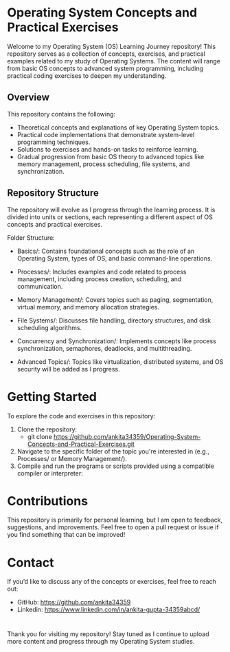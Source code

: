 # Operating System Concepts and Practical Exercises
Welcome to my Operating System (OS) Learning Journey repository! This repository serves as a collection of concepts, exercises, and practical examples related to my study of Operating Systems. The content will range from basic OS concepts to advanced system programming, including practical coding exercises to deepen my understanding.

## Overview

This repository contains the following:

 - Theoretical concepts and explanations of key Operating System topics.
 - Practical code implementations that demonstrate system-level programming techniques.
 - Solutions to exercises and hands-on tasks to reinforce learning.
 - Gradual progression from basic OS theory to advanced topics like memory management, process scheduling, file systems, and synchronization.

## Repository Structure

The repository will evolve as I progress through the learning process. It is divided into units or sections, each representing a different aspect of OS concepts and practical exercises.

Folder Structure:

 - Basics/:
Contains foundational concepts such as the role of an Operating System, types of OS, and basic command-line operations.

 - Processes/:
Includes examples and code related to process management, including process creation, scheduling, and communication.

- Memory Management/:
Covers topics such as paging, segmentation, virtual memory, and memory allocation strategies.

- File Systems/:
Discusses file handling, directory structures, and disk scheduling algorithms.

- Concurrency and Synchronization/:
Implements concepts like process synchronization, semaphores, deadlocks, and multithreading.

- Advanced Topics/:
Topics like virtualization, distributed systems, and OS security will be added as I progress.

# Getting Started
To explore the code and exercises in this repository:

 1. Clone the repository:
    - git clone https://github.com/ankita34359/Operating-System-Concepts-and-Practical-Exercises.git
 2. Navigate to the specific folder of the topic you're interested in (e.g., Processes/ or Memory Management/).
 3. Compile and run the programs or scripts provided using a compatible compiler or interpreter:

# Contributions
This repository is primarily for personal learning, but I am open to feedback, suggestions, and improvements. Feel free to open a pull request or issue if you find something that can be improved!

# Contact
If you’d like to discuss any of the concepts or exercises, feel free to reach out:

 - GitHub: https://github.com/ankita34359
 - Linkedin: https://www.linkedin.com/in/ankita-gupta-34359abcd/

# 
Thank you for visiting my repository! Stay tuned as I continue to upload more content and progress through my Operating System studies.
